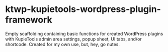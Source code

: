 # ktwp-kupietools-wordpress-plugin-framework
Empty scaffolding containing basic functions for created WordPress plugins with KupieTools admin area settings, popup sheet, UI tabs, and/or shortcode. Created for my own use, but, hey, go nutes.

